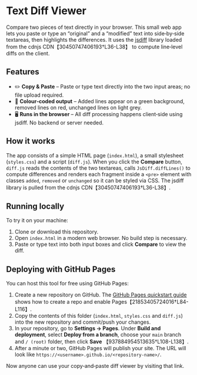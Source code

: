 # Text Diff Viewer

Compare two pieces of text directly in your browser. This small web
app lets you paste or type an “original” and a “modified” text into
side‑by‑side textareas, then highlights the differences. It uses
the [jsdiff](https://cdnjs.cloudflare.com/ajax/libs/jsdiff/8.0.2/diff.min.js) library
loaded from the cdnjs CDN【30450747406193†L36-L38】 to compute line‑level diffs on the client.

## Features

- ✏️ **Copy & Paste** – Paste or type text directly into the two input
  areas; no file upload required.
- 🎨 **Colour‑coded output** – Added lines appear on a green
  background, removed lines on red, unchanged lines on light grey.
- 🖥 **Runs in the browser** – All diff processing happens client‑side
  using jsdiff. No backend or server needed.

## How it works

The app consists of a simple HTML page (`index.html`), a small
stylesheet (`styles.css`) and a script (`diff.js`). When you click the
**Compare** button, `diff.js` reads the contents of the two
textareas, calls `JsDiff.diffLines()` to compute differences and
renders each fragment inside a `<pre>` element with classes
`added`, `removed` or `unchanged` so it can be styled via CSS. The
jsdiff library is pulled from the cdnjs CDN【30450747406193†L36-L38】.

## Running locally

To try it on your machine:

1. Clone or download this repository.
2. Open `index.html` in a modern web browser. No build step is
   necessary.
3. Paste or type text into both input boxes and click **Compare** to
   view the diff.

## Deploying with GitHub Pages

You can host this tool for free using GitHub Pages:

1. Create a new repository on GitHub. The [GitHub Pages
   quickstart guide](https://docs.github.com/en/pages/quickstart) shows
   how to create a repo and enable Pages【21853405724016†L84-L116】.
2. Copy the contents of this folder (`index.html`, `styles.css` and
   `diff.js`) into the new repository and commit/push your changes.
3. In your repository, go to **Settings → Pages**. Under **Build and
   deployment**, select **Deploy from a branch**, choose your
   `main` branch and `/ (root)` folder, then click **Save**
  【937884954513635†L108-L138】.
4. After a minute or two, GitHub Pages will publish your site. The
   URL will look like `https://<username>.github.io/<repository-name>/`.

Now anyone can use your copy‑and‑paste diff viewer by visiting that
link.

